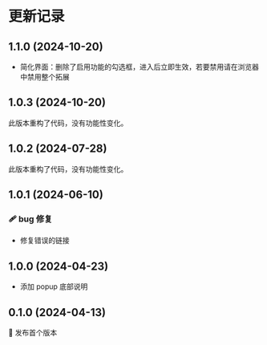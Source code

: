 # 更新记录

## 1.1.0 (2024-10-20)

- 简化界面：删除了启用功能的勾选框，进入后立即生效，若要禁用请在浏览器中禁用整个拓展

## 1.0.3 (2024-10-20)

此版本重构了代码，没有功能性变化。

## 1.0.2 (2024-07-28)

此版本重构了代码，没有功能性变化。

## 1.0.1 (2024-06-10)

### 🩹 bug 修复

- 修复错误的链接

## 1.0.0 (2024-04-23)

- 添加 popup 底部说明

## 0.1.0 (2024-04-13)

🚀 发布首个版本
